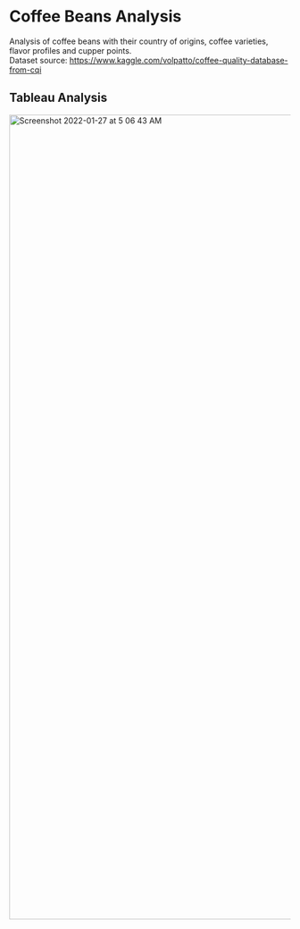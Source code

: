 # Coffee Beans Analysis
Analysis of coffee beans with their country of origins, coffee varieties, flavor profiles and cupper points. </br>
Dataset source: https://www.kaggle.com/volpatto/coffee-quality-database-from-cqi 

## Tableau Analysis

<img width="1440" alt="Screenshot 2022-01-27 at 5 06 43 AM" src="https://user-images.githubusercontent.com/69747121/151247657-4f410f25-f3f0-4237-9c5b-302dbe50958b.png">
